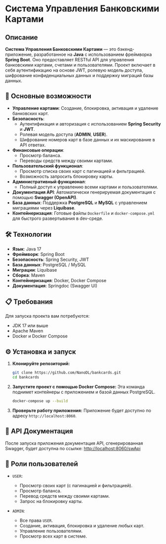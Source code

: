 # Система Управления Банковскими Картами

## Описание

**Система Управления Банковскими Картами** — это бэкенд-приложение, разработанное на **Java** с использованием фреймворка **Spring Boot**. Оно предоставляет RESTful API для управления банковскими картами, счетами и пользователями. Проект включает в себя аутентификацию на основе JWT, ролевую модель доступа, шифрование конфиденциальных данных и поддержку миграций базы данных.

## 🚀 Основные возможности

* **Управление картами**: Создание, блокировка, активация и удаление банковских карт.
* **Безопасность**:
    * Аутентификация и авторизация с использованием **Spring Security** и **JWT**.
    * Ролевая модель доступа (**ADMIN**, **USER**).
    * Шифрование номеров карт в базе данных и их маскирование в API ответах.
* **Финансовые операции**:
    * Просмотр баланса.
    * Переводы средств между своими картами.
* **Пользовательский функционал**:
    * Просмотр списка своих карт с пагинацией и фильтрацией.
    * Возможность запросить блокировку карты.
* **Административный функционал**:
    * Полный доступ к управлению всеми картами и пользователями.
* **Документация API**: Автоматически генерируемая документация с помощью **Swagger (OpenAPI)**.
* **База данных**: Поддержка **PostgreSQL** и **MySQL** с управлением миграциями через **Liquibase**.
* **Контейнеризация**: Готовые файлы `Dockerfile` и `docker-compose.yml` для быстрого развертывания в dev-среде.

## 🛠️ Технологии

* **Язык**: Java 17
* **Фреймворк**: Spring Boot
* **Безопасность**: Spring Security, JWT
* **База данных**: PostgreSQL / MySQL
* **Миграции**: Liquibase
* **Сборка**: Maven
* **Контейнеризация**: Docker, Docker Compose
* **Документация**: Springdoc (Swagger UI)

## 📋 Требования

Для запуска проекта вам потребуются:
* JDK 17 или выше
* Apache Maven
* Docker и Docker Compose

## ⚙️ Установка и запуск

1.  **Клонируйте репозиторий:**
    ```bash
    git clone https://github.com/NanoDL/bankcards.git
    cd bankcards
    ```

2.  **Запустите проект с помощью Docker Compose:**
    Эта команда поднимет контейнеры с приложением и базой данных PostgreSQL.
    ```bash
    docker-compose up --build
    ```

3.  **Проверьте работу приложения:**
    Приложение будет доступно по адресу `http://localhost:8060`.

## 📖 API Документация

После запуска приложения документация API, сгенерированная Swagger, будет доступна по ссылке:
[http://localhost:8060/swApi](http://localhost:8060/swApi)

## 👥 Роли пользователей

* `USER`:
    * Просмотр своих карт (с пагинацией и фильтрацией).
    * Просмотр баланса.
    * Перевод средств между своими картами.
    * Запрос на блокировку карты.

* `ADMIN`:
    * Все права `USER`.
    * Создание, активация, блокировка и удаление любых карт.
    * Управление пользователями.
    * Просмотр всех карт в системе.
